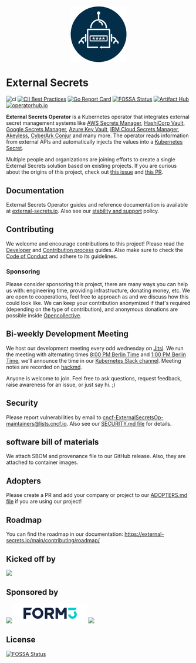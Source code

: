 <p align="center">
    <img src="assets/eso-logo-large.png" width="30%" align="center" alt="external-secrets">
</p>

# External Secrets

![ci](https://github.com/external-secrets/external-secrets/actions/workflows/ci.yml/badge.svg?branch=main)
[![CII Best Practices](https://bestpractices.coreinfrastructure.org/projects/5327/badge)](https://bestpractices.coreinfrastructure.org/projects/5947)
[![Go Report Card](https://goreportcard.com/badge/github.com/external-secrets/external-secrets)](https://goreportcard.com/report/github.com/external-secrets/external-secrets)
[![FOSSA Status](https://app.fossa.com/api/projects/git%2Bgithub.com%2Fexternal-secrets%2Fexternal-secrets.svg?type=shield)](https://app.fossa.com/projects/git%2Bgithub.com%2Fexternal-secrets%2Fexternal-secrets?ref=badge_shield)
<a href="https://artifacthub.io/packages/helm/external-secrets-operator/external-secrets"><img alt="Artifact Hub" src="https://img.shields.io/endpoint?url=https://artifacthub.io/badge/repository/external-secrets" /></a>
<a href="https://operatorhub.io/operator/external-secrets-operator"><img alt="operatorhub.io" src="https://img.shields.io/badge/operatorhub.io-external--secrets-brightgreen" /></a>

**External Secrets Operator** is a Kubernetes operator that integrates external
secret management systems like [AWS Secrets
Manager](https://aws.amazon.com/secrets-manager/), [HashiCorp
Vault](https://www.vaultproject.io/), [Google Secrets
Manager](https://cloud.google.com/secret-manager), [Azure Key
Vault](https://azure.microsoft.com/en-us/services/key-vault/), [IBM Cloud Secrets Manager](https://www.ibm.com/cloud/secrets-manager), [Akeyless](https://akeyless.io), [CyberArk Conjur](https://www.conjur.org) and many more. The
operator reads information from external APIs and automatically injects the
values into a [Kubernetes
Secret](https://kubernetes.io/docs/concepts/configuration/secret/).

Multiple people and organizations are joining efforts to create a single External Secrets solution based on existing projects. If you are curious about the origins of this project, check out [this issue](https://github.com/external-secrets/kubernetes-external-secrets/issues/47) and [this PR](https://github.com/external-secrets/kubernetes-external-secrets/pull/477).

## Documentation

External Secrets Operator guides and reference documentation is available at [external-secrets.io](https://external-secrets.io). Also see our [stability and support](https://external-secrets.io/main/introduction/stability-support/) policy.

## Contributing

We welcome and encourage contributions to this project! Please read the [Developer](https://www.external-secrets.io/main/contributing/devguide/) and [Contribution process](https://www.external-secrets.io/main/contributing/process/) guides. Also make sure to check the [Code of Conduct](https://www.external-secrets.io/main/contributing/coc/) and adhere to its guidelines.

### Sponsoring

Please consider sponsoring this project, there are many ways you can help us with: engineering time, providing infrastructure, donating money, etc. We are open to cooperations, feel free to approach as and we discuss how this could look like. We can keep your contribution anonymized if that's required (depending on the type of contribution), and anonymous donations are possible inside [Opencollective](https://opencollective.com/external-secrets-org).

## Bi-weekly Development Meeting

We host our development meeting every odd wednesday on [Jitsi](https://meet.jit.si/eso-community-meeting). We run the meeting with alternating times [8:00 PM Berlin Time](https://dateful.com/time-zone-converter?t=20:00&tz=Europe/Berlin) and [1:00 PM Berlin Time](https://dateful.com/time-zone-converter?t=13:00&tz=Europe/Berlin), we'll announce the time in our [Kubernetes Slack
  channel](https://kubernetes.slack.com/messages/external-secrets). Meeting notes are recorded on [hackmd](https://hackmd.io/GSGEpTVdRZCP6LDxV3FHJA).

Anyone is welcome to join. Feel free to ask questions, request feedback, raise awareness for an issue, or just say hi. ;)

## Security

Please report vulnerabilities by email to cncf-ExternalSecretsOp-maintainers@lists.cncf.io. Also see our [SECURITY.md file](SECURITY.md) for details.

## software bill of materials
We attach SBOM and provenance file to our GitHub release. Also, they are attached to container images.

## Adopters

Please create a PR and add your company or project to our [ADOPTERS.md file](ADOPTERS.md) if you are using our project!

## Roadmap

You can find the roadmap in our documentation: https://external-secrets.io/main/contributing/roadmap/

## Kicked off by

![](assets/Godaddylogo_2020.png)

## Sponsored by

![](assets/CS_logo_1.png)
![](assets/form3_logo.png)
![](assets/pento_logo.png)


## License
[![FOSSA Status](https://app.fossa.com/api/projects/git%2Bgithub.com%2Fexternal-secrets%2Fexternal-secrets.svg?type=large)](https://app.fossa.com/projects/git%2Bgithub.com%2Fexternal-secrets%2Fexternal-secrets?ref=badge_large)
